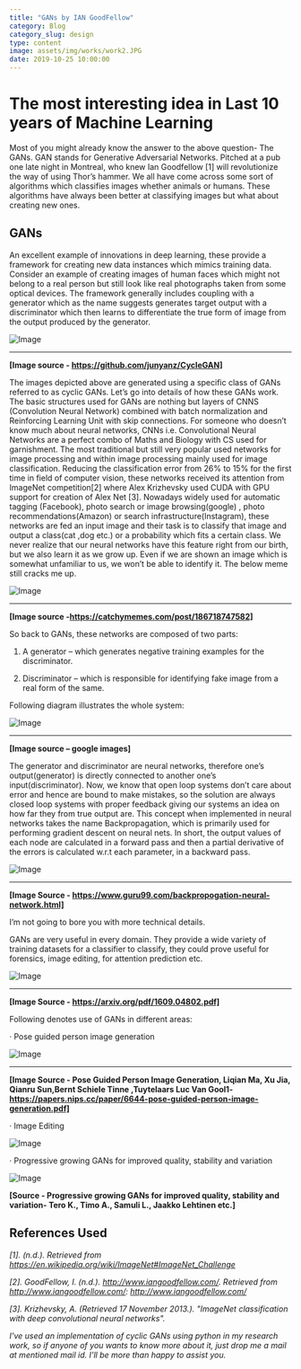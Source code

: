 ```yaml
---
title: "GANs by IAN GoodFellow"
category: Blog
category_slug: design
type: content
image: assets/img/works/work2.JPG
date: 2019-10-25 10:00:00
---
```


# The most interesting idea in Last 10 years of Machine Learning

Most of you might already know the answer to the above question- The GANs. GAN stands for Generative Adversarial Networks. Pitched at a pub one late night in Montreal, who knew Ian Goodfellow [1] will revolutionize the way of using Thor’s hammer. We all have come across some sort of algorithms which classifies images whether animals or humans. These algorithms have always been better at classifying images but what about creating new ones.

## GANs

An excellent example of innovations in deep learning, these provide a framework for creating new data instances which mimics training data. Consider an example of creating images of human faces which might not belong to a real person but still look like real photographs taken from some optical devices. The framework generally includes coupling with a generator which as the name suggests generates target output with a discriminator which then learns to differentiate the true form of image from the output produced by the generator.

![Image](https://static.wixstatic.com/media/191c7b_4c1a7eb2bb534d53a3bca64f8e3f8035~mv2.jpg/v1/fill/w_925,h_445,al_c,q_90,usm_0.66_1.00_0.01/191c7b_4c1a7eb2bb534d53a3bca64f8e3f8035~mv2.webp)

---
**[Image source - https://github.com/junyanz/CycleGAN]**

The images depicted above are generated using a specific class of GANs referred to as cyclic GANs. Let’s go into details of how these GANs work. The basic structures used for GANs are nothing but layers of CNNS (Convolution Neural Network) combined with batch normalization and Reinforcing Learning Unit with skip connections. For someone who doesn’t know much about neural networks, CNNs i.e. Convolutional Neural Networks are a perfect combo of Maths and Biology with CS used for garnishment. The most traditional but still very popular used networks for image processing and within image processing mainly used for image classification. Reducing the classification error from 26% to 15% for the first time in field of computer vision, these networks received its attention from ImageNet competition[2] where Alex Krizhevsky used CUDA with GPU support for creation of Alex Net [3]. Nowadays widely used for automatic tagging (Facebook), photo search or image browsing(google) , photo recommendations(Amazon) or search infrastructure(Instagram), these networks are fed an input image and their task is to classify that image and output a class(cat ,dog etc.) or a probability which fits a certain class. We never realize that our neural networks have this feature right from our birth, but we also learn it as we grow up. Even if we are shown an image which is somewhat unfamiliar to us, we won’t be able to identify it. The below meme still cracks me up.

![Image](https://static.wixstatic.com/media/191c7b_89d2c91b10b6448ea69635c7f277ec95~mv2.jpg/v1/fill/w_480,h_309,al_c,q_90,usm_0.66_1.00_0.01/191c7b_89d2c91b10b6448ea69635c7f277ec95~mv2.webp)

---
**[Image source -https://catchymemes.com/post/186718747582]**

So back to GANs, these networks are composed of two parts:

1. A generator – which generates negative training examples for the discriminator.

2. Discriminator – which is responsible for identifying fake image from a real form of the same.

Following diagram illustrates the whole system:

![Image](https://static.wixstatic.com/media/191c7b_9573e25da93145848ef35763118a3065~mv2.png/v1/fill/w_925,h_405,al_c,q_90,usm_0.66_1.00_0.01/191c7b_9573e25da93145848ef35763118a3065~mv2.webp)

---
**[Image source – google images]**

The generator and discriminator are neural networks, therefore one’s output(generator) is directly connected to another one’s input(discriminator). Now, we know that open loop systems don’t care about error and hence are bound to make mistakes, so the solution are always closed loop systems with proper feedback giving our systems an idea on how far they from true output are. This concept when implemented in neural networks takes the name Backpropagation, which is primarily used for performing gradient descent on neural nets. In short, the output values of each node are calculated in a forward pass and then a partial derivative of the errors is calculated w.r.t each parameter, in a backward pass.

![Image](https://static.wixstatic.com/media/191c7b_6a03dfb85b2e4193a160afd985525e1a~mv2.png/v1/fill/w_574,h_299,al_c,q_90,usm_0.66_1.00_0.01/191c7b_6a03dfb85b2e4193a160afd985525e1a~mv2.webp)

---
**[Image Source - https://www.guru99.com/backpropogation-neural-network.html]**

I’m not going to bore you with more technical details.

 GANs are very useful in every domain. They provide a wide variety of training datasets for a classifier to classify, they could prove useful for forensics, image editing, for attention prediction etc.

![Image](https://static.wixstatic.com/media/191c7b_52c76f6c14c64654aa558a867d7e395e~mv2.png/v1/fill/w_925,h_636,al_c,q_90,usm_0.66_1.00_0.01/191c7b_52c76f6c14c64654aa558a867d7e395e~mv2.webp)

---
**[Image Source -  https://arxiv.org/pdf/1609.04802.pdf]**

Following denotes use of GANs in different areas:

· Pose guided person image generation

![Image](https://static.wixstatic.com/media/191c7b_d13f05bdea8f4f02bebc8dd036d8bf8a~mv2_d_2104_1292_s_2.png/v1/fill/w_648,h_398,al_c,q_90,usm_0.66_1.00_0.01/191c7b_d13f05bdea8f4f02bebc8dd036d8bf8a~mv2_d_2104_1292_s_2.webp)

---

**[Image Source - Pose Guided Person Image Generation, Liqian Ma, Xu Jia, Qianru Sun,Bernt Schiele Tinne ,Tuytelaars Luc Van Gool1- https://papers.nips.cc/paper/6644-pose-guided-person-image-generation.pdf]**

· Image Editing

![Image](https://static.wixstatic.com/media/191c7b_98d87dbebef0459b9602d2291b29216d~mv2.png/v1/fill/w_923,h_281,al_c,lg_1,q_90/191c7b_98d87dbebef0459b9602d2291b29216d~mv2.webp)

· Progressive growing GANs for improved quality, stability and variation

![Image](https://static.wixstatic.com/media/191c7b_4baca477590640ea8b5094e0399c6b53~mv2.png/v1/fill/w_925,h_540,al_c,q_90,usm_0.66_1.00_0.01/191c7b_4baca477590640ea8b5094e0399c6b53~mv2.webp)

**[Source - Progressive growing GANs for improved quality, stability and variation- Tero K., Timo A., Samuli L., Jaakko Lehtinen etc.]**

## References Used

*[1]. (n.d.). Retrieved from  https://en.wikipedia.org/wiki/ImageNet#ImageNet_Challenge*

*[2]. GoodFellow, I. (n.d.). http://www.iangoodfellow.com/.  Retrieved from http://www.iangoodfellow.com/: http://www.iangoodfellow.com/*

*[3]. Krizhevsky, A. (Retrieved 17 November 2013.).  "ImageNet classification with deep convolutional neural networks".*

*I've used an implementation of cyclic GANs using python in my research work, so if anyone of you wants to know more about it, just drop me a mail at mentioned mail id. I'll be more than happy to assist you.*